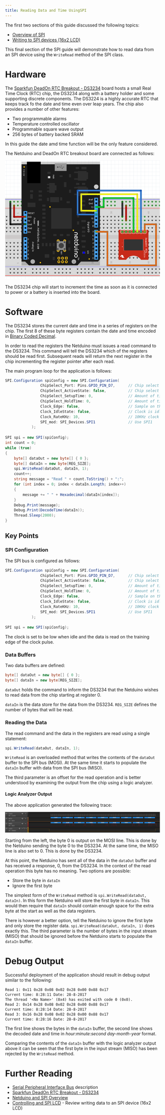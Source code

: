 ```yaml
---
title: Reading Data and Time UsingSPI
---
```


The first two sections of this guide discussed the following topics:

* [Overview of SPI](../)
* [Writing to SPI devices (16x2 LCD)](../ControllingLCD/)

This final section of the SPI guide will demonstrate how to read data from an SPI device using the `WriteRead` method of the SPI class.

# Hardware

The [Sparkfun DeadOn RTC Breakout - DS3234](https://www.sparkfun.com/products/10160) board hosts a small Real Time Clock (RTC) chip, the DS3234 along with a battery holder and some supporting discrete components.  The DS3224 is a highly accurate RTC that keeps track fo the date and time even over leap years.  The chip also provides a number of other features:

* Two programmable alarms
* Temperature controlled oscillator
* Programmable square wave output
* 256 bytes of battery backed SRAM

In this guide the date amd time function will be the only feature considered.

The Netduino and DeadOn RTC breakout board are connected as follows:

![Netduino and DS3234 Breakout Board](NetduinoDS3234Fritzing.png)

The DS3234 chip will start to increment the time as soon as it is connected to power or a battery is inserted into the board.

# Software

The DS3234 stores the current date and time in a series of registers on the chip.  The first 8 of these byte registers contain the date and time encoded in [Binary Coded Decimal](https://en.wikipedia.org/wiki/Binary-coded_decimal).

In order to read the registers the Netduino must issues a read command to the DS3234.  This command will tell the DS3234 which of the registers should be read first.  Subsequent reads will return the next register in the chip incrementing the register pointer after each read.

The main program loop for the application is follows:

```csharp
SPI.Configuration spiConfig = new SPI.Configuration(
                ChipSelect_Port: Pins.GPIO_PIN_D7,      // Chip select is digital IO 7.
                ChipSelect_ActiveState: false,          // Chip select is active low.
                ChipSelect_SetupTime: 0,                // Amount of time between selection and the clock starting
                ChipSelect_HoldTime: 0,                 // Amount of time the device must be active after the data has been read.
                Clock_Edge: false,                      // Sample on the falling edge.
                Clock_IdleState: false,                 // Clock is idle when low.
                Clock_RateKHz: 10,                      // 10KHz clock speed.
                SPI_mod: SPI_Devices.SPI1               // Use SPI1
            );

SPI spi = new SPI(spiConfig);
int count = 0;
while (true)
{
    byte[] dataOut = new byte[] { 0 };
    byte[] dataIn = new byte[REG_SIZE];
    spi.WriteRead(dataOut, dataIn, 1);
    count++;
    string message = "Read " + count.ToString() + ":";
    for (int index = 0; index < dataIn.Length; index++)
    {
        message += " " + Hexadecimal(dataIn[index]);
    }
    Debug.Print(message);
    Debug.Print(DecodeTime(dataIn));
    Thread.Sleep(2000);
}
```

## Key Points

### SPI Configuration

The SPI bus is configured as follows:

```csharp
SPI.Configuration spiConfig = new SPI.Configuration(
                ChipSelect_Port: Pins.GPIO_PIN_D7,      // Chip select is digital IO 7.
                ChipSelect_ActiveState: false,          // Chip select is active low.
                ChipSelect_SetupTime: 0,                // Amount of time between selection and the clock starting
                ChipSelect_HoldTime: 0,                 // Amount of time the device must be active after the data has been read.
                Clock_Edge: false,                      // Sample on the falling edge.
                Clock_IdleState: false,                 // Clock is idle when low.
                Clock_RateKHz: 10,                      // 10KHz clock speed.
                SPI_mod: SPI_Devices.SPI1               // Use SPI1
            );

SPI spi = new SPI(spiConfig);
```

The clock is set to be low when idle and the data is read on the training edge of the clock pulse.

### Data Buffers

Two data buffers are defined:

```csharp
byte[] dataOut = new byte[] { 0 };
byte[] dataIn = new byte[REG_SIZE];
```

`dataOut` holds the command to inform the DS3234 that the Netduino wishes to read data from the chip starting at register 0.

`dataIn` is the data store for the data from the DS3234.  `REG_SIZE` defines the number of bytes that will be read.

### Reading the Data

The read command and the data in the registers are read using a single statement:

```csharp
spi.WriteRead(dataOut, dataIn, 1);
```

`WriteRead` is an overloaded method that writes the contents of the `dataOut` buffer to the SPI bus (MOSI).  At the same time it starts to populate the `dataIn` buffer with data from the SPI bus (MISO).

The third parameter is an offset for the read operation and is better understood by examining the output from the chip using a logic analyzer.

#### Logic Analyzer Output

The above application generated the following trace:

![Logic Analyzer Output](LogicAnalyzerOutput.png)

Starting from the left, the byte 0 is output on the MOSI line.  This is done by the Netduino sending the byte 0 to the DS3234.  At the same time, the MISO line is also set to 0.  This is done by the DS3234.

At this point, the Netduino has sent all of the data in the `dataOut` buffer and has received a response, 0, from the DS3234.  In the context of the read operation this byte has no meaning.  Two options are possible:

* Store the byte in `dataIn`
* Ignore the first byte

The simplest form of the `WriteRead` method is `spi.WriteRead(dataOut, dataIn)`.  In this form the Netduino will store the first byte in `dataIn`.  This would then require that `dataIn` should contain enough space for the extra byte at the start as well as the data registers.

There is however a better option, tell the Netduino to ignore the first byte and only store the register data. `spi.WriteRead(dataOut, dataIn, 1)` does exactly this.  The third parameter is the number of bytes in the input stream (MISO) that should be ignored before the Netduino starts to populate the `dataIn` buffer.

# Debug Output

Successful deployment of the application should result in debug output similar to the following:

```
Read 1: 0x11 0x28 0x08 0x02 0x28 0x00 0x88 0x17
Current time: 8:28:11 Date: 28-8-2017
The thread '<No Name>' (0x4) has exited with code 0 (0x0).
Read 2: 0x14 0x28 0x08 0x02 0x28 0x00 0x88 0x17
Current time: 8:28:14 Date: 28-8-2017
Read 3: 0x16 0x28 0x08 0x02 0x28 0x00 0x88 0x17
Current time: 8:28:16 Date: 28-8-2017
```
The first line shows the bytes in the `dataIn` buffer, the second line shows the decoded date and time in _hour:minute:second day-month-year_ format.

Comparing the contents of the `dataIn` buffer with the logic analyzer output above it can be seen that the first byte in the input stream (MISO) has been rejected by the `WriteRead` method.

# Further Reading

* [Serial Peripheral Interface Bus](https://en.wikipedia.org/wiki/Serial_Peripheral_Interface_Bus) description
* [Sparkfun DeadOn RTC Breakout - DS3234](https://www.sparkfun.com/products/10160)
* [Netduino and SPI Overview](../)
* [Controlling and SPI LCD](../ControllingLCD/) - Review writing data to an SPI device (16x2 LCD)
